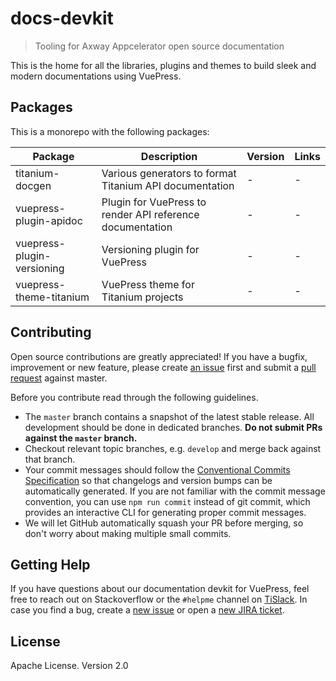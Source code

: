 # docs-devkit

> Tooling for Axway Appcelerator open source documentation

This is the home for all the libraries, plugins and themes to build sleek and modern documentations using VuePress.

## Packages

This is a monorepo with the following packages:

| Package | Description | Version | Links |
|---|---|---|---|
| titanium-docgen | Various generators to format Titanium API documentation | - | - |
| vuepress-plugin-apidoc | Plugin for VuePress to render API reference documentation | - | - |
| vuepress-plugin-versioning | Versioning plugin for VuePress | - | - |
| vuepress-theme-titanium | VuePress theme for Titanium projects | - | - |

## Contributing

Open source contributions are greatly appreciated! If you have a bugfix, improvement or new feature, please create
[an issue](https://github.com/appcelerator/doc-devkit/issues/new) first and submit a [pull request](https://github.com/appcelerator/doc-devkit/pulls/new) against master.

Before you contribute read through the following guidelines.

* The `master` branch contains a snapshot of the latest stable release. All development should be done in dedicated branches. **Do not submit PRs against the `master` branch.**
* Checkout relevant topic branches, e.g. `develop` and merge back against that branch.
* Your commit messages should follow the [Conventional Commits Specification](https://conventionalcommits.org/) so that changelogs and version bumps can be automatically generated. If you are not familiar with the commit message convention, you can use `npm run commit` instead of git commit, which provides an interactive CLI for generating proper commit messages.
* We will let GitHub automatically squash your PR before merging, so don't worry about making multiple small commits.

## Getting Help

If you have questions about our documentation devkit for VuePress, feel free to reach out on Stackoverflow or the
`#helpme` channel on [TiSlack](http://tislack.org). In case you find a bug, create a [new issue](https://github.com/appcelerator/doc-devkit/issues/new)
or open a [new JIRA ticket](https://jira.appcelerator.org).

## License

Apache License. Version 2.0